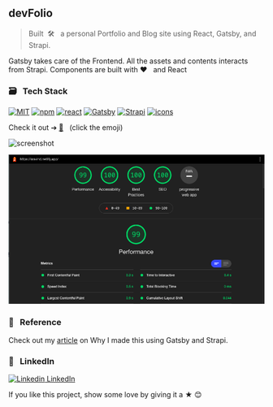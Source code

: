 ## devFolio

> Built &nbsp;🛠 &nbsp; a personal Portfolio and Blog site using React, Gatsby, and Strapi.

Gatsby takes care of the Frontend. All the assets and contents interacts from Strapi. Components are built with ❤️ &nbsp; and React

### 🗃 &nbsp; Tech Stack

[![MIT](https://img.shields.io/badge/License-MIT-628AFF?style=flat&logo=license)](https://github.com/aravind-alpha/GitSpace/blob/master/LICENSE)
[![npm](https://img.shields.io/npm/v/npm.svg?style=flat-square)](https://www.npmjs.com/package/npm)
[![react](https://img.shields.io/badge/frontend-react-61dafb?style=flat&logo=React)](https://reactjs.org/)
[![Gatsby](https://img.shields.io/badge/using-Gatsby-ee6c8f?style=flat&logo=gatsby)](https://www.gatsbyjs.com/)
[![Strapi](https://img.shields.io/badge/using-Strapi-5BFFCB?style=flat&logo=strapi)](https://strapi.io/)
[![icons](https://img.shields.io/badge/icons-react--icons-5BFFCB?style=flat&logo=React)](https://react-icons.github.io/react-icons/)

Check it out ➔ [🎉](http://aravind.netlify.com/) &nbsp; (click the emoji)

![screenshot](https://aravind.netlify.app/twitter-img.png)

![lighthouse_score](https://github.com/aravind-alpha/devFolio/blob/master/Devfolio%20Performance.png)

### 🔗 &nbsp; Reference

Check out my [article](https://aravind.netlify.app/blogs/how-i-made-my-portfolio-blog-site) on Why I made this using Gatsby and Strapi.

### 💼 &nbsp; LinkedIn

[![Linkedin](https://i.stack.imgur.com/gVE0j.png) LinkedIn](https://www.linkedin.com/in/aravind-alpha)

If you like this project, show some love by giving it a ★ 😊
